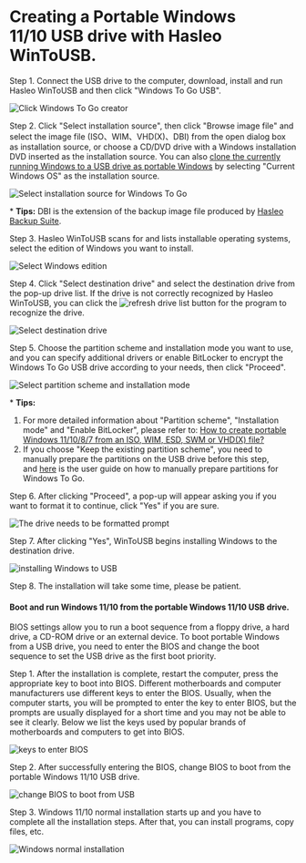 # Creating a Portable Windows 11/10 USB drive with Hasleo WinToUSB.

Step 1. Connect the USB drive to the computer, download, install and run Hasleo WinToUSB and then click "Windows To Go USB".

![Click Windows To Go creator](https://www.easyuefi.com/wintousb/images/en/click-windows-to-go-usb.png)

Step 2. Click "Select installation source", then click "Browse image file" and select the image file (ISO、WIM、VHD(X)、DBI) from the open dialog box as installation source, or choose a CD/DVD drive with a Windows installation DVD inserted as the installation source. You can also [clone the currently running Windows to a USB drive as portable Windows](https://www.easyuefi.com/wintousb/resource/clone-windows-10-to-usb-drive.html) by selecting "Current Windows OS" as the installation source.

![Select installation source for Windows To Go](https://www.easyuefi.com/wintousb/images/en/wintogo-win11/pro/select-installation-source.png)

* **Tips:** DBI is the extension of the backup image file produced by [Hasleo Backup Suite](https://www.easyuefi.com/backup-software/backup-suite-free.html).

Step 3. Hasleo WinToUSB scans for and lists installable operating systems, select the edition of Windows you want to install.

![Select Windows edition](https://www.easyuefi.com/wintousb/images/en/wintogo-win11/pro/select-windows-edition.png)

Step 4. Click "Select destination drive" and select the destination drive from the pop-up drive list. If the drive is not correctly recognized by Hasleo WinToUSB, you can click the ![refresh drive list](https://www.easyuefi.com/wintousb/images/refresh.png) button for the program to recognize the drive.

![Select destination drive](https://www.easyuefi.com/wintousb/images/en/wintogo-win11/pro/select-destination-drive.png)

Step 5. Choose the partition scheme and installation mode you want to use, and you can specify additional drivers or enable BitLocker to encrypt the Windows To Go USB drive according to your needs, then click "Proceed".

![Select partition scheme and installation mode](https://www.easyuefi.com/wintousb/images/en/wintogo-win11/pro/select-partition-scheme-and-installation-mode.png)

* **Tips:**

1. For more detailed information about "Partition scheme", "Installation mode" and "Enable BitLocker", please refer to: [How to create portable Windows 11/10/8/7 from an ISO, WIM, ESD, SWM or VHD(X) file?](https://www.easyuefi.com/wintousb/faq/en-US/How-to-use-WinToUSB-ISO-To-USB.html)
2. If you choose "Keep the existing partition scheme", you need to manually prepare the partitions on the USB drive before this step, and [here](https://www.easyuefi.com/wintousb/resource/manually-prepare-the-partitions-for-windows-to-go.html) is the user guide on how to manually prepare partitions for Windows To Go.

Step 6. After clicking "Proceed", a pop-up will appear asking you if you want to format it to continue, click "Yes" if you are sure.

![The drive needs to be formatted prompt](https://www.easyuefi.com/wintousb/images/en/wintogo-win11/pro/drive-will-be-formatted-warning.png)

Step 7. After clicking "Yes", WinToUSB begins installing Windows to the destination drive.

![installing Windows to USB](https://www.easyuefi.com/wintousb/images/en/wintogo-win11/pro/installing-windows-to-usb.png)

Step 8. The installation will take some time, please be patient.

#### Boot and run Windows 11/10 from the portable Windows 11/10 USB drive.

BIOS settings allow you to run a boot sequence from a floppy drive, a hard drive, a CD-ROM drive or an external device. To boot portable Windows from a USB drive, you need to enter the BIOS and change the boot sequence to set the USB drive as the first boot priority.

Step 1. After the installation is complete, restart the computer, press the appropriate key to boot into BIOS. Different motherboards and computer manufacturers use different keys to enter the BIOS. Usually, when the computer starts, you will be prompted to enter the key to enter BIOS, but the prompts are usually displayed for a short time and you may not be able to see it clearly. Below we list the keys used by popular brands of motherboards and computers to get into BIOS.

![keys to enter BIOS](https://www.easyuefi.com/wintousb/images/resource/keys-to-enter-bios.png)

Step 2. After successfully entering the BIOS, change BIOS to boot from the portable Windows 11/10 USB drive.

![change BIOS to boot from USB](https://www.easyuefi.com/wintousb/images/en_US/installation-bios-boot-from-usb.png)

Step 3. Windows 11/10 normal installation starts up and you have to complete all the installation steps. After that, you can install programs, copy files, etc.

![Windows normal installation](https://www.easyuefi.com/wintousb/images/en_US/installation-windows-normal-installation.png)
